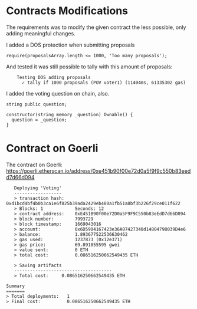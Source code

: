 # Contracts Modifications

The requirements was to modify the given contract the less possible, only adding meaningful changes.

I added a DOS protection when submitting proposals

```solidity
require(proposalsArray.length <= 1000, 'Too many proposals');
```

And tested it was still possible to tally with this amount of proposals:

```console
    Testing DOS adding proposals
      ✓ tally if 1000 proposals (POV voter1) (11404ms, 61335302 gas)
```

I added the voting question on chain, also.

```solidity
string public question;

constructor(string memory _question) Ownable() {
  question = _question;
}
```

# Contract on Goerli

The contract on Goerli: https://goerli.etherscan.io/address/0xe451b90f00e72d0a5f9f9c550b83eedd7d66d094

```console
   Deploying 'Voting'
   ------------------
   > transaction hash:    0xd1bcd4bf4b0b3ca1e6f825b39ada2429eb480a1fb51a8bf3b226f29ce011f622
   > Blocks: 1            Seconds: 12
   > contract address:    0xE451B90f00e72D0a5F9F9C550b83eEdD7d66D094
   > block number:        7993729
   > block timestamp:     1669043016
   > account:             0x6D5904167423e36A07427340d14804798039D4e6
   > balance:             1.893677522536630462
   > gas used:            1237873 (0x12e371)
   > gas price:           69.891055595 gwei
   > value sent:          0 ETH
   > total cost:          0.086516250662549435 ETH

   > Saving artifacts
   -------------------------------------
   > Total cost:     0.086516250662549435 ETH

Summary
=======
> Total deployments:   1
> Final cost:          0.086516250662549435 ETH
```
